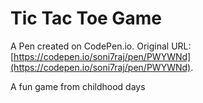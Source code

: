 # Tic Tac Toe Game

A Pen created on CodePen.io. Original URL: [https://codepen.io/soni7raj/pen/PWYWNd](https://codepen.io/soni7raj/pen/PWYWNd).

A fun game from childhood days